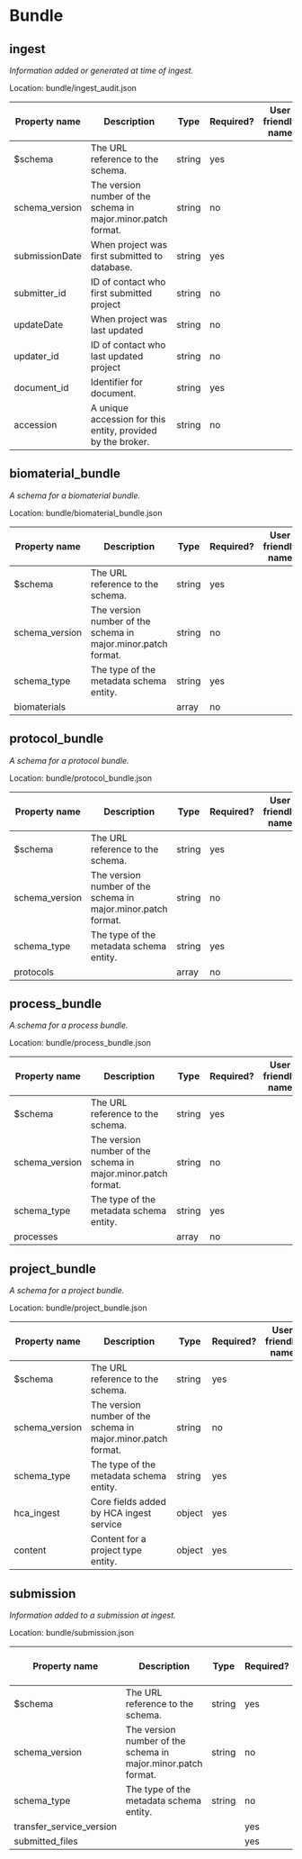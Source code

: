 # Bundle
## ingest
_Information added or generated at time of ingest._

Location: bundle/ingest_audit.json

Property name | Description | Type | Required? | User friendly name | Allowed values | Example 
--- | --- | --- | --- | --- | --- | --- 
$schema | The URL reference to the schema. | string | yes |  |  | 
schema_version | The version number of the schema in major.minor.patch format. | string | no |  |  | 4.6.1
submissionDate | When project was first submitted to database. | string | yes |  |  | 
submitter_id | ID of contact who first submitted project | string | no |  |  | 
updateDate | When project was last updated | string | no |  |  | 
updater_id | ID of contact who last updated project | string | no |  |  | 
document_id | Identifier for document. | string | yes |  |  | 
accession | A unique accession for this entity, provided by the broker. | string | no |  |  | 

## biomaterial_bundle
_A schema for a biomaterial bundle._

Location: bundle/biomaterial_bundle.json

Property name | Description | Type | Required? | User friendly name | Allowed values | Example 
--- | --- | --- | --- | --- | --- | --- 
$schema | The URL reference to the schema. | string | yes |  |  | 
schema_version | The version number of the schema in major.minor.patch format. | string | no |  |  | 
schema_type | The type of the metadata schema entity. | string | yes |  | biomaterial_bundle | 
biomaterials |  | array | no |  |  | 

## protocol_bundle
_A schema for a protocol bundle._

Location: bundle/protocol_bundle.json

Property name | Description | Type | Required? | User friendly name | Allowed values | Example 
--- | --- | --- | --- | --- | --- | --- 
$schema | The URL reference to the schema. | string | yes |  |  | 
schema_version | The version number of the schema in major.minor.patch format. | string | no |  |  | 
schema_type | The type of the metadata schema entity. | string | yes |  | project_bundle | 
protocols |  | array | no |  |  | 

## process_bundle
_A schema for a process bundle._

Location: bundle/process_bundle.json

Property name | Description | Type | Required? | User friendly name | Allowed values | Example 
--- | --- | --- | --- | --- | --- | --- 
$schema | The URL reference to the schema. | string | yes |  |  | 
schema_version | The version number of the schema in major.minor.patch format. | string | no |  |  | 
schema_type | The type of the metadata schema entity. | string | yes |  | process_bundle | 
processes |  | array | no |  |  | 

## project_bundle
_A schema for a project bundle._

Location: bundle/project_bundle.json

Property name | Description | Type | Required? | User friendly name | Allowed values | Example 
--- | --- | --- | --- | --- | --- | --- 
$schema | The URL reference to the schema. | string | yes |  |  | 
schema_version | The version number of the schema in major.minor.patch format. | string | no |  |  | 
schema_type | The type of the metadata schema entity. | string | yes |  | project_bundle | 
hca_ingest | Core fields added by HCA ingest service | object | yes |  |  | 
content | Content for a project type entity. | object | yes |  |  | 

## submission
_Information added to a submission at ingest._

Location: bundle/submission.json

Property name | Description | Type | Required? | User friendly name | Allowed values | Example 
--- | --- | --- | --- | --- | --- | --- 
$schema | The URL reference to the schema. | string | yes |  |  | 
schema_version | The version number of the schema in major.minor.patch format. | string | no |  |  | 4.6.1
schema_type | The type of the metadata schema entity. | string | no |  | submission | 
transfer_service_version |  |  | yes |  |  | 
submitted_files |  |  | yes |  |  | 

